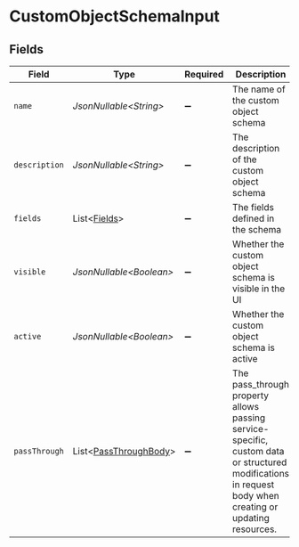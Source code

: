 # CustomObjectSchemaInput


## Fields

| Field                                                                                                                                                   | Type                                                                                                                                                    | Required                                                                                                                                                | Description                                                                                                                                             | Example                                                                                                                                                 |
| ------------------------------------------------------------------------------------------------------------------------------------------------------- | ------------------------------------------------------------------------------------------------------------------------------------------------------- | ------------------------------------------------------------------------------------------------------------------------------------------------------- | ------------------------------------------------------------------------------------------------------------------------------------------------------- | ------------------------------------------------------------------------------------------------------------------------------------------------------- |
| `name`                                                                                                                                                  | *JsonNullable\<String>*                                                                                                                                 | :heavy_minus_sign:                                                                                                                                      | The name of the custom object schema                                                                                                                    | project                                                                                                                                                 |
| `description`                                                                                                                                           | *JsonNullable\<String>*                                                                                                                                 | :heavy_minus_sign:                                                                                                                                      | The description of the custom object schema                                                                                                             | This schema defines a project custom object                                                                                                             |
| `fields`                                                                                                                                                | List\<[Fields](../../models/components/Fields.md)>                                                                                                      | :heavy_minus_sign:                                                                                                                                      | The fields defined in the schema                                                                                                                        |                                                                                                                                                         |
| `visible`                                                                                                                                               | *JsonNullable\<Boolean>*                                                                                                                                | :heavy_minus_sign:                                                                                                                                      | Whether the custom object schema is visible in the UI                                                                                                   | true                                                                                                                                                    |
| `active`                                                                                                                                                | *JsonNullable\<Boolean>*                                                                                                                                | :heavy_minus_sign:                                                                                                                                      | Whether the custom object schema is active                                                                                                              | true                                                                                                                                                    |
| `passThrough`                                                                                                                                           | List\<[PassThroughBody](../../models/components/PassThroughBody.md)>                                                                                    | :heavy_minus_sign:                                                                                                                                      | The pass_through property allows passing service-specific, custom data or structured modifications in request body when creating or updating resources. |                                                                                                                                                         |